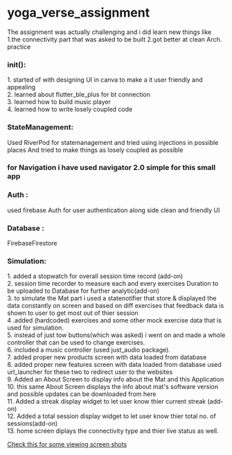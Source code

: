 # yoga_verse_assignment
The assignment was actually challenging and i did learn new things like 
1.the connectivity part that was asked to be built
2.got better at clean Arch. practice

<h3> init():</h3>
1. started of with designing UI in canva to make a it user friendly and appealing <br>
2. learned about flutter_ble_plus for bt connection<br>
3. learned how to build music player<br> 
4. learned how to write losely coupled code <br>

<h3>StateManagement:</h3>
Used RiverPod for statemanagement and tried using injections in possible places 
And tried to  make things as losely coupled as possible

<h3>for Navigation i have used navigator 2.0 simple for this small app </h3>
<h3>Auth :</h3>
used firebase Auth for user authentication along side clean and friendly UI

<h3>Database :</h3>
FirebaseFirestore
<br>
<h3>Simulation:</h3>
<p>
1. added a stopwatch for overall session time record (add-on)<br>
2. session time recorder to measure each and every exercises Duration to be uploaded to Database for further analytic(add-on) <br>
3. to simulate the Mat part i used a statenotifier that store & displayed the data constantly on screen and based on diff exercises that feedback data is shown to user to get most out of thier session<br>
4 .added (hardcoded) exercises and some other mock exercise data that is used for simulation.<br>
5. instead of just tow buttons(which was asked) i went on and made a whole controller that can be used to change exercises.<br>
6. included a music controller (used just_audio package).<br> 
7. added proper new products screen with data loaded from database <br>
8. added proper new features screen with data loaded from database used   url_launcher for these two to redirect user to the websites<br>
9. Added an About Screen to display info about the Mat and this Application<br>
10. this same About Screen displays the info about mat's software version and possible updates can be downloaded from here    <br>
11. Added a streak display widget to let user know thier current streak (add-on)<br>
12. Added a total session display widget to let user know thier total no. of sessions(add-on) <br>
13. home screen diplays the connectivity type and thier live status as well.
 
</p>
 <a href  ="https://github.com/itsSaadMalik/yoga_verse_assignment/blob/main/sample%20screen-shots%20file.md">Check this for some viewing screen shots</a>

 

